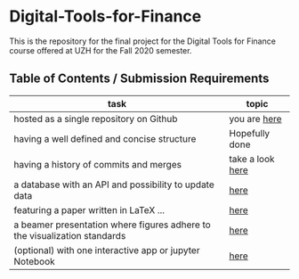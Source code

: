 # Digital-Tools-for-Finance

This is the repository for the final project for the Digital Tools for Finance course offered at UZH for the Fall 2020 semester.


## Table of Contents / Submission Requirements
| task    | topic
| ----    | ----
| hosted as a single repository on Github  | you are [here](https://github.com/sforci/Digital-Tools-for-Finance) 
| having a well defined and concise structure  | Hopefully done
| having a history of commits and merges  | take a look [here](https://github.com/sforci/Digital-Tools-for-Finance/network) 
| a database with an API and possibility to update data  | [here](https://github.com/sforci/Digital-Tools-for-Finance/tree/master/database)
| featuring a paper written in LaTeX ...  | [here](https://github.com/sforci/Digital-Tools-for-Finance/tree/master/latex/paper)
| a beamer presentation where figures adhere to the visualization standards | [here](https://github.com/sforci/Digital-Tools-for-Finance/tree/master/latex/presentation)
|  (optional) with one interactive app or jupyter Notebook       | [here](https://github.com/sforci/Digital-Tools-for-Finance/blob/master/Jupyter%20demo.ipynb)






